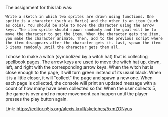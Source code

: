 The assignment for this lab was:

```Write a sketch in which two sprites are drawn using functions. One sprite is a character (such as Mario) and the other is an item (such as coin). You should be able to move the character using the arrow keys. The item sprite should spawn randomly and the goal will be to move the character to get the item. When the character gets the item, you make the character animate. Then, add to the previous script where the item disappears after the character gets it. Last, spawn the item 5 items randomly until the character gets them all.```

I chose to make a witch (symbolized by a witch hat) that is collecting spellbook pages. The arrow keys are used to move the witch hat up, down, left, and right with the corresponding arrow keys. When the witch hat is close enough to the page, it will turn green instead of its usual black. When it is a little closer, it will "collect" the page and spawn a new one. When each page is collected, the console will print an updated message with a count of how many have been collected so far. When the user collects 5, the game is over and no more movement can happen until the player presses the play button again.

Link: https://editor.p5js.org/alexis.krull/sketches/5xmZONyus
